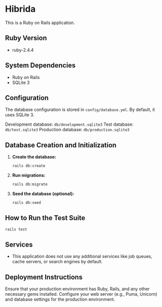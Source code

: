 # Hibrida

This is a Ruby on Rails application.

## Ruby Version

* ruby-2.4.4

## System Dependencies

* Ruby on Rails
* SQLite 3

## Configuration

The database configuration is stored in `config/database.yml`. By default, it uses SQLite 3.

Development database: `db/development.sqlite3`
Test database: `db/test.sqlite3`
Production database: `db/production.sqlite3`

## Database Creation and Initialization

1.  **Create the database:**
    ```bash
    rails db:create
    ```
2.  **Run migrations:**
    ```bash
    rails db:migrate
    ```
3.  **Seed the database (optional):**
    ```bash
    rails db:seed
    ```

## How to Run the Test Suite

```bash
rails test
```

## Services

*   This application does not use any additional services like job queues, cache servers, or search engines by default.

## Deployment Instructions

Ensure that your production environment has Ruby, Rails, and any other necessary gems installed. Configure your web server (e.g., Puma, Unicorn) and database settings for the production environment.
